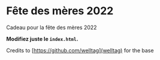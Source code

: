 # Fête des mères 2022
Cadeau pour la fête des mères 2022

**Modifiez juste le ```index.html```.**

Credits to [https://github.com/welltag](welltag) for the base 
